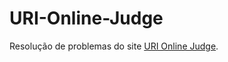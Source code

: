 # URI-Online-Judge

Resolução de problemas do site [URI Online Judge](https://www.urionlinejudge.com.br).
